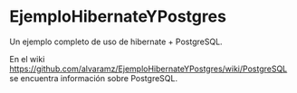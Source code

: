 # EjemploHibernateYPostgres
Un ejemplo completo de uso de hibernate + PostgreSQL.

En el wiki https://github.com/alvaramz/EjemploHibernateYPostgres/wiki/PostgreSQL se encuentra información sobre PostgreSQL.
